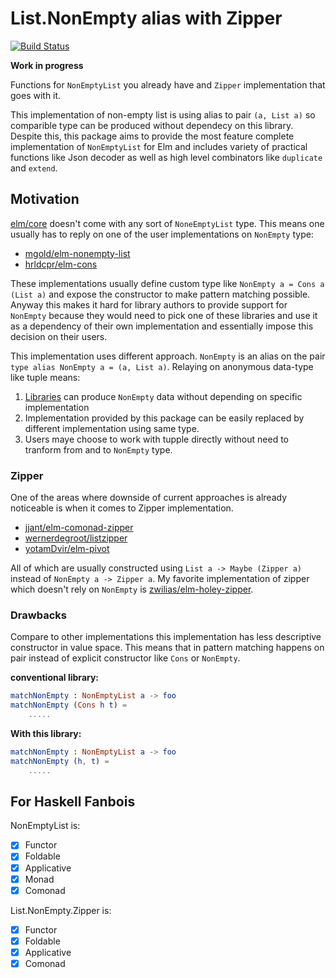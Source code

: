 # List.NonEmpty alias with Zipper

[![Build Status](https://travis-ci.org/turboMaCk/nonempty-list-alias-with-zipper.svg?branch=master)](https://travis-ci.org/turboMaCk/nonempty-list-alias-with-zipper)

**Work in progress**

Functions for `NonEmptyList` you already have and `Zipper` implementation that goes with it.

This implementation of non-empty list is using alias to pair `(a, List a)` so comparible type can be produced without dependecy on this library.
Despite this, this package aims to provide the most feature complete implementation of `NonEmptyList` for Elm and
includes variety of practical functions like Json decoder as well as high level combinators like `duplicate` and `extend`.

## Motivation

[elm/core](https://package.elm-lang.org/packages/elm/core/latest/) doesn't come with any sort of `NoneEmptyList` type.
This means one usually has to reply on one of the user implementations on `NonEmpty` type:

* [mgold/elm-nonempty-list](https://package.elm-lang.org/packages/mgold/elm-nonempty-list/latest/)
* [hrldcpr/elm-cons](https://package.elm-lang.org/packages/hrldcpr/elm-cons/latest/)

These implementations usually define custom type like `NonEmpty a = Cons a (List a)` and expose the constructor
to make pattern matching possible. Anyway this makes it hard for library authors to provide
support for `NonEmpty` because they would need to pick one of these libraries and use it as a dependency
of their own implementation and essentially impose this decision on their users.

This implementation uses different approach. `NonEmpty` is an alias on the pair `type alias NonEmpty a = (a, List a)`.
Relaying on anonymous data-type like tuple means:

1. [Libraries](https://package.elm-lang.org/packages/elm-community/list-extra/latest/List-Extra#uncons) can produce `NonEmpty` data without depending on specific implementation
1. Implementation provided by this package can be easily replaced by different implementation using same type.
1. Users maye choose to work with tupple directly without need to tranform from and to `NonEmpty` type.

### Zipper

One of the areas where downside of current approaches is already noticeable is when it comes to Zipper implementation.

* [jjant/elm-comonad-zipper](jjant/elm-comonad-zipper)
* [wernerdegroot/listzipper](https://package.elm-lang.org/packages/wernerdegroot/listzipper/latest/)
* [yotamDvir/elm-pivot](https://package.elm-lang.org/packages/yotamDvir/elm-pivot/latest/Pivot)

All of which are usually constructed using `List a -> Maybe (Zipper a)` instead of `NonEmpty a -> Zipper a`.
My favorite implementation of zipper which doesn't rely on `NonEmpty` is [zwilias/elm-holey-zipper](https://package.elm-lang.org/packages/zwilias/elm-holey-zipper/latest).

### Drawbacks

Compare to other implementations this implementation has less descriptive constructor in value space.
This means that in pattern matching happens on pair instead of explicit constructor like `Cons` or `NonEmpty`.

**conventional library:**

```elm
matchNonEmpty : NonEmptyList a -> foo
matchNonEmpty (Cons h t) =
    .....
```

**With this library:**

```elm
matchNonEmpty : NonEmptyList a -> foo
matchNonEmpty (h, t) =
    .....
```

## For Haskell Fanbois

NonEmptyList is:

* [x] Functor
* [x] Foldable
* [x] Applicative
* [x] Monad
* [x] Comonad

List.NonEmpty.Zipper is:

* [x] Functor
* [x] Foldable
* [x] Applicative
* [x] Comonad
